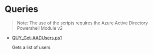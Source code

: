 # Queries

> Note: The use of the scripts requires the Azure Active Directory Powershell Module v2

+ [QUY_Get-AADUsers.ps1](./QUY_Get-AADUsers.ps1)

  Gets a list of users